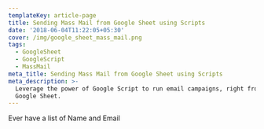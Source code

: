 ```yaml
---
templateKey: article-page
title: Sending Mass Mail from Google Sheet using Scripts
date: '2018-06-04T11:22:05+05:30'
cover: /img/google_sheet_mass_mail.png
tags:
  - GoogleSheet
  - GoogleScript
  - MassMail
meta_title: Sending Mass Mail from Google Sheet using Scripts
meta_description: >-
  Leverage the power of Google Script to run email campaigns, right from your
  Google Sheet.
---
```

Ever have a list of Name and Email
